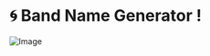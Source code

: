 # 🌀 Band Name Generator !
![Image](https://github.com/user-attachments/assets/e93b87f2-cb74-4521-9af2-5621e825c0e9)
